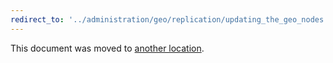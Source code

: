 ```yaml
---
redirect_to: '../administration/geo/replication/updating_the_geo_nodes.md'
---
```


This document was moved to [another location](../administration/geo/replication/updating_the_geo_nodes.md).
